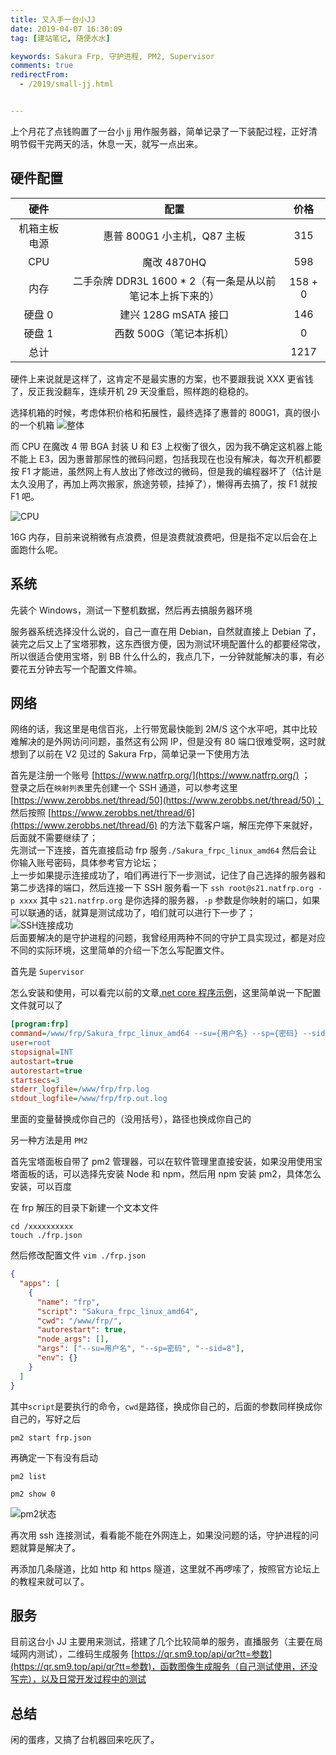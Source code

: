 ```yaml
---
title: 又入手一台小JJ
date: 2019-04-07 16:30:09
tag: [建站笔记, 随便水水]

keywords: Sakura Frp, 守护进程, PM2, Supervisor
comments: true
redirectFrom:
  - /2019/small-jj.html


---
```


上个月花了点钱购置了一台小 jj 用作服务器，简单记录了一下装配过程，正好清明节假干完两天的活，休息一天，就写一点出来。

<!-- more -->

## 硬件配置

|     硬件     |                            配置                            |  价格   |
| :----------: | :--------------------------------------------------------: | :-----: |
| 机箱主板电源 |                惠普 800G1 小主机，Q87 主板                 |   315   |
|     CPU      |                        魔改 4870HQ                         |   598   |
|     内存     | 二手杂牌 DDR3L 1600 \* 2（有一条是从以前笔记本上拆下来的） | 158 + 0 |
|    硬盘 0    |                    建兴 128G mSATA 接口                    |   146   |
|    硬盘 1    |                  西数 500G（笔记本拆机）                   |    0    |
|     总计     |                                                            |  1217   |

硬件上来说就是这样了，这肯定不是最实惠的方案，也不要跟我说 XXX 更省钱了，反正我没翻车，连续开机 29 天没重启，照样跑的稳稳的。

选择机箱的时候，考虑体积价格和拓展性，最终选择了惠普的 800G1，真的很小的一个机箱
![整体](https://s2.ax1x.com/2019/04/07/AhyDqf.jpg)

而 CPU 在魔改 4 带 BGA 封装 U 和 E3 上权衡了很久，因为我不确定这机器上能不能上 E3，因为惠普那尿性的微码问题，包括我现在也没有解决，每次开机都要按 F1 才能进，虽然网上有人放出了修改过的微码，但是我的编程器坏了（估计是太久没用了，再加上两次搬家，旅途劳顿，挂掉了），懒得再去搞了，按 F1 就按 F1 吧。

![CPU](https://s2.ax1x.com/2019/04/07/AhyBsP.jpg)

16G 内存，目前来说稍微有点浪费，但是浪费就浪费吧，但是指不定以后会在上面跑什么呢。

## 系统

先装个 Windows，测试一下整机数据，然后再去搞服务器环境

服务器系统选择没什么说的，自己一直在用 Debian，自然就直接上 Debian 了，装完之后又上了宝塔邪教，这东西很方便，因为测试环境配置什么的都要经常改，所以很适合使用宝塔，别 BB 什么什么的，我点几下，一分钟就能解决的事，有必要花五分钟去写一个配置文件嘛。

## 网络

网络的话，我这里是电信百兆，上行带宽最快能到 2M/S 这个水平吧，其中比较难解决的是外网访问问题，虽然这有公网 IP，但是没有 80 端口很难受啊，这时就想到了以前在 V2 见过的 Sakura Frp，简单记录一下使用方法

首先是注册一个账号 [https://www.natfrp.org/](https://www.natfrp.org/) ；  
登录之后在`映射列表`里先创建一个 SSH 通道，可以参考这里[https://www.zerobbs.net/thread/50](https://www.zerobbs.net/thread/50)；  
然后按照 [https://www.zerobbs.net/thread/6](https://www.zerobbs.net/thread/6) 的方法下载客户端，解压完停下来就好，后面就不需要继续了；  
先测试一下连接，首先直接启动 frp 服务`./Sakura_frpc_linux_amd64` 然后会让你输入账号密码，具体参考官方论坛；  
上一步如果提示连接成功了，咱们再进行下一步测试，记住了自己选择的服务器和第二步选择的端口，然后连接一下 SSH 服务看一下 `ssh root@s21.natfrp.org -p xxxx` 其中 `s21.natfrp.org` 是你选择的服务器，`-p` 参数是你映射的端口，如果可以联通的话，就算是测试成功了，咱们就可以进行下一步了；  
![SSH连接成功](https://s2.ax1x.com/2019/04/07/AhUbPx.png)  
后面要解决的是守护进程的问题，我曾经用两种不同的守护工具实现过，都是对应不同的实际环境，这里简单的介绍一下怎么写配置文件。

首先是 `Supervisor`

怎么安装和使用，可以看完以前的文章[.net core 程序示例](/2018/run-dotnetcore.html)，这里简单说一下配置文件就可以了

```ini
[program:frp]
command=/www/frp/Sakura_frpc_linux_amd64 --su={用户名} --sp={密码} --sid={前面命令行启动时候的编号}
user=root
stopsignal=INT
autostart=true
autorestart=true
startsecs=3
stderr_logfile=/www/frp/frp.log
stdout_logfile=/www/frp/frp.out.log
```

里面的变量替换成你自己的（没用括号），路径也换成你自己的

另一种方法是用 `PM2`

首先宝塔面板自带了 pm2 管理器，可以在软件管理里直接安装，如果没用使用宝塔面板的话，可以选择先安装 Node 和 npm，然后用 npm 安装 pm2，具体怎么安装，可以百度

在 frp 解压的目录下新建一个文本文件

```
cd /xxxxxxxxxx
touch ./frp.json
```

然后修改配置文件 `vim ./frp.json`

```json
{
  "apps": [
    {
      "name": "frp",
      "script": "Sakura_frpc_linux_amd64",
      "cwd": "/www/frp/",
      "autorestart": true,
      "node_args": [],
      "args": ["--su=用户名", "--sp=密码", "--sid=8"],
      "env": {}
    }
  ]
}
```

其中`script`是要执行的命令，`cwd`是路径，换成你自己的，后面的参数同样换成你自己的，写好之后

```
pm2 start frp.json
```

再确定一下有没有启动

```
pm2 list

pm2 show 0
```

![pm2状态](https://s2.ax1x.com/2019/04/07/AhDPv6.png)

再次用 ssh 连接测试，看看能不能在外网连上，如果没问题的话，守护进程的问题就算是解决了。

再添加几条隧道，比如 http 和 https 隧道，这里就不再啰嗦了，按照官方论坛上的教程来就可以了。

## 服务

目前这台小 JJ 主要用来测试，搭建了几个比较简单的服务，直播服务（主要在局域网内测试），二维码生成服务 [https://qr.sm9.top/api/qr?tt=参数](https://qr.sm9.top/api/qr?tt=参数)，函数图像生成服务（自己测试使用，还没写完），以及日常开发过程中的测试

## 总结

闲的蛋疼，又搞了台机器回来吃灰了。
